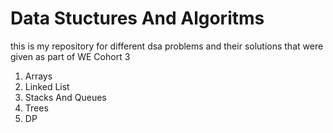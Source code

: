 # Data Stuctures And Algoritms

this is my repository for different dsa problems and their solutions that were given as part of WE Cohort 3

1. Arrays
2. Linked List
3. Stacks And Queues
4. Trees
5. DP